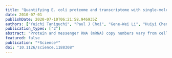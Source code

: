 ```yaml
---
title: "Quantifying E. coli proteome and transcriptome with single-molecule sensitivity in single cells."
date: 2010-07-01
publishDate: 2020-07-10T06:21:58.946935Z
authors: ["Yuichi Taniguchi", "Paul J Choi", "Gene-Wei Li", "Huiyi Chen", "Mohan Babu", "Jeremy Hearn", "Andrew Emili", "X Sunney Xie"]
publication_types: ["2"]
abstract: "Protein and messenger RNA (mRNA) copy numbers vary from cell to cell in isogenic bacterial populations. However, these molecules often exist in low copy numbers and are difficult to detect in single cells. We carried out quantitative system-wide analyses of protein and mRNA expression in individual cells with single-molecule sensitivity using a newly constructed yellow fluorescent protein fusion library for Escherichia coli. We found that almost all protein number distributions can be described by the gamma distribution with two fitting parameters which, at low expression levels, have clear physical interpretations as the transcription rate and protein burst size. At high expression levels, the distributions are dominated by extrinsic noise. We found that a single cell's protein and mRNA copy numbers for any given gene are uncorrelated."
featured: false
publication: "*Science*"
doi: "10.1126/science.1188308"
---
```



